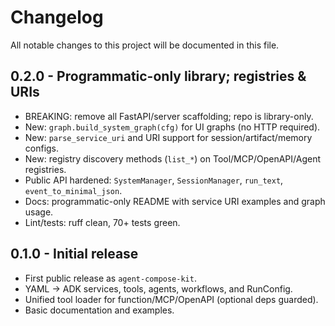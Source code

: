 Changelog
=========

All notable changes to this project will be documented in this file.

0.2.0 - Programmatic-only library; registries & URIs
----------------------------------------------------
- BREAKING: remove all FastAPI/server scaffolding; repo is library-only.
- New: `graph.build_system_graph(cfg)` for UI graphs (no HTTP required).
- New: `parse_service_uri` and URI support for session/artifact/memory configs.
- New: registry discovery methods (`list_*`) on Tool/MCP/OpenAPI/Agent registries.
- Public API hardened: `SystemManager`, `SessionManager`, `run_text`, `event_to_minimal_json`.
- Docs: programmatic-only README with service URI examples and graph usage.
- Lint/tests: ruff clean, 70+ tests green.

0.1.0 - Initial release
-----------------------
- First public release as `agent-compose-kit`.
- YAML → ADK services, tools, agents, workflows, and RunConfig.
- Unified tool loader for function/MCP/OpenAPI (optional deps guarded).
- Basic documentation and examples.
